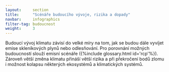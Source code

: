 ```yaml
---
layout:     section
title:      "Scénáře budoucího vývoje, rizika a dopady"
navbar:     infographics
filter-tag: budoucnost
weight:     3
---
```


Budoucí vývoj klimatu závisí do velké míry na tom, jak se budou dále vyvíjet emise skleníkových plynů nebo odlesňování. Pro porovnání možných budoucností slouží emisní scénáře ({%include glossary.html id='rcp'%}). Zároveň větší změna klimatu přináší větší rizika a při překročení bodů zlomu i možnost kolapsu některých ekosystémů a klimatických systémů. 
